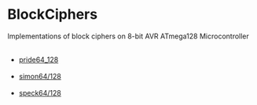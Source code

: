 # BlockCiphers
Implementations of block ciphers on 8-bit AVR ATmega128 Microcontroller<br><br>

<ul>
<li><a href="https://eprint.iacr.org/2014/453.pdf" target="_blank">pride64_128</a></li><br>
<li><a href="https://eprint.iacr.org/2013/404.pdf" target="_blank">simon64/128</a></li><br>
<li><a href="https://eprint.iacr.org/2013/404.pdf" target="_blank">speck64/128</a></li><br>
</ul>